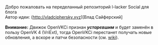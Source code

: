 Добро пожаловать на переделанный репозиторий l-lacker Social для блога<br>Автор идеи: (http://vladciphersky.xyz)[Влад Сайферский]<br><br>
**Внимание:** Движок OpenVKCi признан ***устаревшим*** и будет заменён в пользу OpenVK 4 (VriExt), тогда OpenVKCi перестанет получать новые обновления, а вскоре и патчи безопасности (см. [wiki](https://github.com/l-lsoc/social/wiki/%D0%94%D0%B0%D1%82%D1%8B-%D0%BE%D0%BA%D0%BE%D0%BD%D1%87%D0%B0%D0%BD%D0%B8%D1%8F-%D0%BF%D0%BE%D0%B4%D0%B4%D0%B5%D1%80%D0%B6%D0%BA%D0%B8 "Даты окончания поддержки и информация по миграции")).
